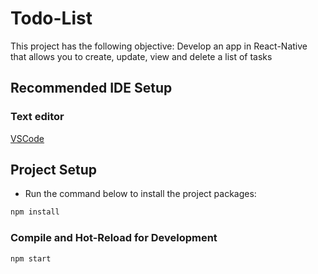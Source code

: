 # Todo-List

This project has the following objective: Develop an app in React-Native that allows you to create, update, view and delete a list of tasks

## Recommended IDE Setup

### Text editor

[VSCode](https://code.visualstudio.com/)

## Project Setup

- Run the command below to install the project packages:

```sh
npm install
```

### Compile and Hot-Reload for Development

```sh
npm start
```
